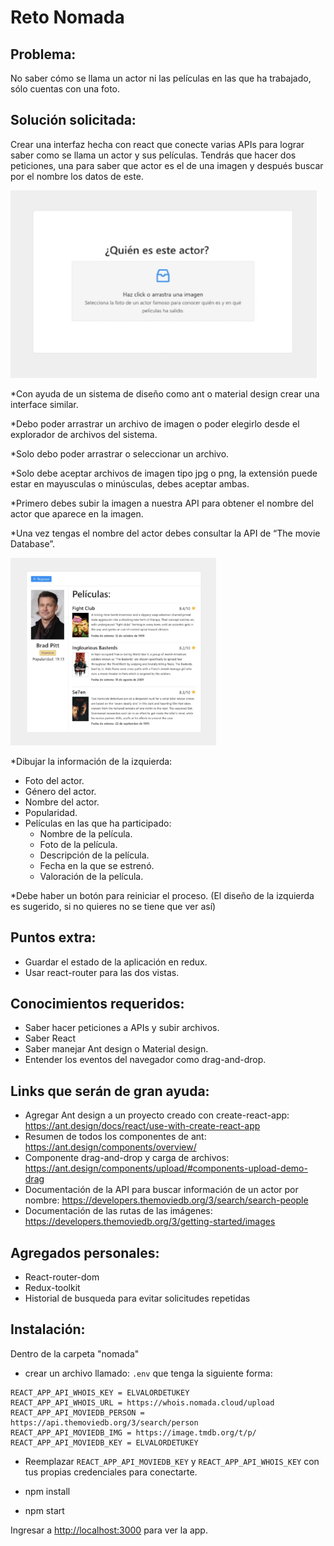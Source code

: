 # Reto Nomada

## Problema:

No saber cómo se llama un actor ni las películas en las que ha trabajado, sólo cuentas con una foto.

## Solución solicitada:

Crear una interfaz hecha con react que conecte varias APIs para lograr saber como se llama un actor y sus películas. Tendrás que hacer dos peticiones, una para saber que actor es el de una imagen y después buscar por el nombre los datos de este.

<p align='left'>
    <img height="300" src= './img/img1.png'</img>
</p>

\*Con ayuda de un sistema de diseño como ant o material design crear una interface similar.

\*Debo poder arrastrar un archivo de imagen o poder elegirlo desde el explorador de archivos del sistema.

\*Solo debo poder arrastrar o seleccionar un archivo.

\*Solo debe aceptar archivos de imagen tipo jpg o png, la extensión puede estar en mayusculas o minúsculas, debes aceptar ambas.

\*Primero debes subir la imagen a nuestra API para obtener el nombre del actor que aparece en la imagen.

\*Una vez tengas el nombre del actor debes consultar la API de “The movie Database”.

<p align='left'>
    <img height="300" src= './img/img2.png'</img>
</p>

\*Dibujar la información de la izquierda:

- Foto del actor.
- Género del actor.
- Nombre del actor.
- Popularidad.
- Películas en las que ha participado:
  - Nombre de la película.
  - Foto de la película.
  - Descripción de la película.
  - Fecha en la que se estrenó.
  - Valoración de la película.

\*Debe haber un botón para reiniciar el proceso. (El diseño de la izquierda es sugerido, si no quieres no se tiene que ver así)

## Puntos extra:

- Guardar el estado de la aplicación en redux.
- Usar react-router para las dos vistas.

## Conocimientos requeridos:

- Saber hacer peticiones a APIs y subir archivos.
- Saber React
- Saber manejar Ant design o Material design.
- Entender los eventos del navegador como drag-and-drop.

## Links que serán de gran ayuda:

- Agregar Ant design a un proyecto creado con create-react-app: https://ant.design/docs/react/use-with-create-react-app
- Resumen de todos los componentes de ant: https://ant.design/components/overview/
- Componente drag-and-drop y carga de archivos: https://ant.design/components/upload/#components-upload-demo-drag
- Documentación de la API para buscar información de un actor por nombre: https://developers.themoviedb.org/3/search/search-people
- Documentación de las rutas de las imágenes: https://developers.themoviedb.org/3/getting-started/images

## Agregados personales:

- React-router-dom
- Redux-toolkit
- Historial de busqueda para evitar solicitudes repetidas

## Instalación:

Dentro de la carpeta "nomada"

- crear un archivo llamado: `.env` que tenga la siguiente forma:

```
REACT_APP_API_WHOIS_KEY = ELVALORDETUKEY
REACT_APP_API_WHOIS_URL = https://whois.nomada.cloud/upload
REACT_APP_API_MOVIEDB_PERSON = https://api.themoviedb.org/3/search/person
REACT_APP_API_MOVIEDB_IMG = https://image.tmdb.org/t/p/
REACT_APP_API_MOVIEDB_KEY = ELVALORDETUKEY
```

- Reemplazar `REACT_APP_API_MOVIEDB_KEY` y `REACT_APP_API_WHOIS_KEY` con tus propias credenciales para conectarte.

- npm install
- npm start

Ingresar a [http://localhost:3000](http://localhost:3000) para ver la app.
